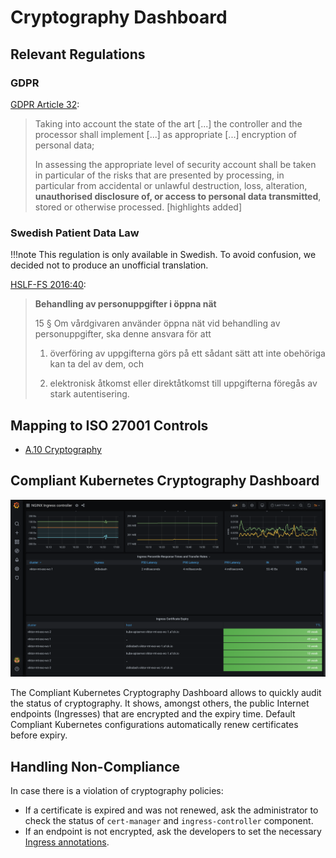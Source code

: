 # Cryptography Dashboard

## Relevant Regulations

### GDPR

[GDPR Article 32](https://gdpr-info.eu/art-32-gdpr/):

> Taking into account the state of the art [...] the controller and the processor shall implement [...] as appropriate [...] encryption of personal data;
>
> In assessing the appropriate level of security account shall be taken in particular of the risks that are presented by processing, in particular from accidental or unlawful destruction, loss, alteration, **unauthorised disclosure of, or access to personal data transmitted**, stored or otherwise processed. [highlights added]

### Swedish Patient Data Law

!!!note
    This regulation is only available in Swedish. To avoid confusion, we decided not to produce an unofficial translation.

[HSLF-FS 2016:40](https://www.socialstyrelsen.se/globalassets/sharepoint-dokument/artikelkatalog/foreskrifter-och-allmanna-rad/2016-4-44.pdf):

> **Behandling av personuppgifter i öppna nät**
>
> 15 § Om vårdgivaren använder öppna nät vid behandling av personuppgifter, ska denne ansvara för att
>
> 1. överföring av uppgifterna görs på ett sådant sätt att inte obehöriga kan ta del av dem, och
>
> 2. elektronisk åtkomst eller direktåtkomst till uppgifterna föregås av
stark autentisering.

## Mapping to ISO 27001 Controls

* [A.10 Cryptography](https://www.isms.online/iso-27001/annex-a-10-cryptography/)

## Compliant Kubernetes Cryptography Dashboard

![Cryptography Dashboard](img/cryptography.png)

The Compliant Kubernetes Cryptography Dashboard allows to quickly audit the status of cryptography. It shows, amongst others, the public Internet endpoints (Ingresses) that are encrypted and the expiry time. Default Compliant Kubernetes configurations automatically renew certificates before expiry.

## Handling Non-Compliance

In case there is a violation of cryptography policies:

* If a certificate is expired and was not renewed, ask the administrator to check the status of `cert-manager` and `ingress-controller` component.
* If an endpoint is not encrypted, ask the developers to set the necessary [Ingress annotations](https://cert-manager.io/docs/usage/ingress/).
